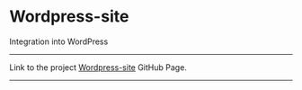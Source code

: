 # Wordpress-site
Integration into WordPress

***
Link to the project [Wordpress-site]() GitHub Page.
***
